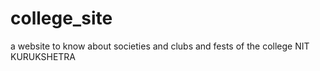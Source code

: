 # college_site
a website to know about societies and clubs and fests of the college NIT KURUKSHETRA
